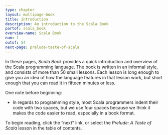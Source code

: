 ```yaml
---
type: chapter
layout: multipage-book
title: Introduction
description: An introduction to the Scala Book
partof: scala_book
overview-name: Scala Book
num: 1
outof: 54
next-page: prelude-taste-of-scala
---
```


In these pages, *Scala Book* provides a quick introduction and overview of the Scala programming language. The book is written in an informal style, and consists of more than 50 small lessons. Each lesson is long enough to give you an idea of how the language features in that lesson work, but short enough that you can read it in fifteen minutes or less.

One note before beginning:

- In regards to programming style, most Scala programmers indent their code with two spaces, but we use four spaces because we think it makes the code easier to read, especially in a book format.

To begin reading, click the “next” link, or select the *Prelude: A Taste of Scala* lesson in the table of contents.







